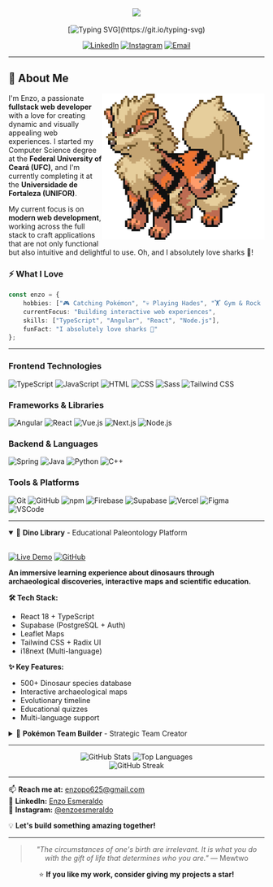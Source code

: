 <div align="center">

<img src="https://capsule-render.vercel.app/api?type=waving&color=gradient&customColorList=12,20,26&height=200&section=header&text=Enzo%20Esmeraldo&fontSize=50&fontColor=fff&fontAlignY=35&desc=Fullstack%20Developer%20%7C%20Pok%C3%A9mon%20Trainer&descSize=18&descAlignY=55" />

[![Typing SVG](https://readme-typing-svg.demolab.com?font=Fira+Code&weight=600&size=28&duration=4000&pause=2000&color=gradient&customColorList=12,20,26&center=true&vCenter=true&width=600&lines=%E2%9A%A1+Fullstack+Web+Developer;%F0%9F%8E%AE+Pok%C3%A9mon+Enthusiast;%F0%9F%92%BB+React+%7C+Angular+%7C+Node.js;%F0%9F%9A%80+Building+Amazing+Experiences!)](https://git.io/typing-svg)

[![LinkedIn](https://img.shields.io/badge/LinkedIn-0A66C2?style=for-the-badge&logo=linkedin&logoColor=white)](https://www.linkedin.com/in/enzoesmeraldo/)
[![Instagram](https://img.shields.io/badge/Instagram-E4405F?style=for-the-badge&logo=instagram&logoColor=white)](https://instagram.com/enzoesmeraldo)
[![Email](https://img.shields.io/badge/Email-3B82F6?style=for-the-badge&logo=gmail&logoColor=white)](mailto:enzopo625@gmail.com)

</div>

---

## 🐳 About Me

<img align="right" alt="Coding" width="320" src="https://github.com/ensinho/pokemonsis/blob/main/arcanine.gif">

I'm Enzo, a passionate **fullstack web developer** with a love for creating dynamic and visually appealing web experiences. I started my Computer Science degree at the **Federal University of Ceará (UFC)**, and I'm currently completing it at the **Universidade de Fortaleza (UNIFOR)**.

My current focus is on **modern web development**, working across the full stack to craft applications that are not only functional but also intuitive and delightful to use. Oh, and I absolutely love sharks 🦈!

### ⚡ What I Love

```typescript
const enzo = {
    hobbies: ["🎮 Catching Pokémon", "💀 Playing Hades", "🏋️ Gym & Rock Music"],
    currentFocus: "Building interactive web experiences",
    skills: ["TypeScript", "Angular", "React", "Node.js"],
    funFact: "I absolutely love sharks 🦈"
};
```

---

### Frontend Technologies
<p>
<img height="25" src="https://img.shields.io/badge/TypeScript-007ACC?style=for-the-badge&logo=typescript&logoColor=white" alt="TypeScript" />
<img height="25" src="https://img.shields.io/badge/JavaScript-323330?style=for-the-badge&logo=javascript&logoColor=F7DF1E" alt="JavaScript" />
<img height="25" src="https://img.shields.io/badge/HTML5-E34F26?style=for-the-badge&logo=html5&logoColor=white" alt="HTML" />
<img height="25" src="https://img.shields.io/badge/CSS3-1572B6?style=for-the-badge&logo=css3&logoColor=white" alt="CSS" />
<img height="25" src="https://img.shields.io/badge/Sass-CC6699?style=for-the-badge&logo=sass&logoColor=white" alt="Sass" />
<img height="25" src="https://img.shields.io/badge/Tailwind_CSS-06B6D4?style=for-the-badge&logo=tailwindcss&logoColor=white" alt="Tailwind CSS" />
</p>

### Frameworks & Libraries
<p>
<img height="25" src="https://img.shields.io/badge/Angular-DD0031?style=for-the-badge&logo=angular&logoColor=white" alt="Angular" />
<img height="25" src="https://img.shields.io/badge/React-61DAFB?style=for-the-badge&logo=react&logoColor=black" alt="React" />
<img height="25" src="https://img.shields.io/badge/Vue.js-4FC08D?style=for-the-badge&logo=vuedotjs&logoColor=white" alt="Vue.js" />
<img height="25" src="https://img.shields.io/badge/next.js-000000?style=for-the-badge&logo=nextdotjs&logoColor=white" alt="Next.js" />
<img height="25" src="https://img.shields.io/badge/Node.js-339933?style=for-the-badge&logo=nodedotjs&logoColor=white" alt="Node.js" />
</p>

### Backend & Languages
<p>
<img height="25" src="https://img.shields.io/badge/Spring-6DB33F?style=for-the-badge&logo=spring&logoColor=white" alt="Spring" />
<img height="25" src="https://img.shields.io/badge/Java-ED8B00?style=for-the-badge&logo=openjdk&logoColor=white" alt="Java" />
<img height="25" src="https://img.shields.io/badge/Python-3776AB?style=for-the-badge&logo=python&logoColor=white" alt="Python" />
<img height="25" src="https://img.shields.io/badge/C%2B%2B-00599C?style=for-the-badge&logo=c%2B%2B&logoColor=white" alt="C++" />
</p>

### Tools & Platforms
<p>
<img height="25" src="https://img.shields.io/badge/GIT-E44C30?style=for-the-badge&logo=git&logoColor=white" alt="Git" />
<img height="25" src="https://img.shields.io/badge/GitHub-100000?style=for-the-badge&logo=github&logoColor=white" alt="GitHub" />
<img height="25" src="https://img.shields.io/badge/npm-CB3837?style=for-the-badge&logo=npm&logoColor=white" alt="npm" />
<img height="25" src="https://img.shields.io/badge/Firebase-FFCA28?style=for-the-badge&logo=firebase&logoColor=black" alt="Firebase" />
<img height="25" src="https://img.shields.io/badge/Supabase-16a34a?style=for-the-badge&logo=supabase&logoColor=white" alt="Supabase" />
<img height="25" src="https://img.shields.io/badge/Vercel-000000?style=for-the-badge&logo=vercel&logoColor=white" alt="Vercel" />
<img height="25" src="https://img.shields.io/badge/Figma-F24E1E?style=for-the-badge&logo=figma&logoColor=white" alt="Figma" />
<img height="25" src="https://img.shields.io/badge/VSCode-0078D4?style=for-the-badge&logo=visual%20studio%20code&logoColor=white" alt="VSCode" />
</p>

---

<details open>
<summary>🦕 <b>Dino Library</b> - Educational Paleontology Platform</summary>
<br>

[![Live Demo](https://img.shields.io/badge/🌐_Live_Demo-00D9FF?style=for-the-badge)](https://dino-library.vercel.app)
[![GitHub](https://img.shields.io/badge/📦_Repository-8B5CF6?style=for-the-badge)](https://github.com/ensinho/dino-library)

**An immersive learning experience about dinosaurs through archaeological discoveries, interactive maps and scientific education.**

**🛠️ Tech Stack:**
- React 18 + TypeScript
- Supabase (PostgreSQL + Auth)
- Leaflet Maps
- Tailwind CSS + Radix UI
- i18next (Multi-language)

**✨ Key Features:**
- 500+ Dinosaur species database
- Interactive archaeological maps
- Evolutionary timeline
- Educational quizzes
- Multi-language support

</details>

<details>
<summary>👾 <b>Pokémon Team Builder</b> - Strategic Team Creator</summary>
<br>

[![Live Demo](https://img.shields.io/badge/🌐_Live_Demo-FF006E?style=for-the-badge)](https://ensinho.github.io/pokemonTeamBuilder/)
[![GitHub](https://img.shields.io/badge/📦_Repository-FFDE00?style=for-the-badge&logoColor=black)](https://github.com/ensinho/pokemonTeamBuilder)

**Let's build some pretty cool teams with it! ✨**

**🛠️ Tech Stack:**
- React
- Tailwind CSS
- Firebase

**✨ Key Features:**
- Create unlimited teams
- Advanced Pokédex filtering
- Cloud save with Firebase
- Fully responsive

</details>

---

<div align="center">
  <img height="180em" src="https://github-readme-stats.vercel.app/api?username=ensinho&show_icons=true&theme=tokyonight&include_all_commits=true&count_private=true&border_radius=10&hide_border=true&bg_color=0D1117&title_color=3B82F6&icon_color=0EA5E9&text_color=C9D1D9&rank_icon=github" alt="GitHub Stats" />
  <img height="180em" src="https://github-readme-stats.vercel.app/api/top-langs?username=ensinho&layout=compact&theme=tokyonight&border_radius=10&hide_border=true&bg_color=0D1117&title_color=3B82F6&text_color=C9D1D9&langs_count=8" alt="Top Languages" />
</div>

<div align="center">
  <img src="https://github-readme-streak-stats.herokuapp.com/?user=ensinho&theme=tokyonight&hide_border=true&background=0D1117&ring=3B82F6&fire=0EA5E9&currStreakLabel=3B82F6&border_radius=10" alt="GitHub Streak" />
</div>

---

📫 **Reach me at:** enzopo625@gmail.com  
💼 **LinkedIn:** [Enzo Esmeraldo](https://www.linkedin.com/in/enzoesmeraldo/)  
📸 **Instagram:** [@enzoesmeraldo](https://instagram.com/enzoesmeraldo)

💡 **Let's build something amazing together!**

---

<div align="center">

> *"The circumstances of one's birth are irrelevant. It is what you do with the gift of life that determines who you are."* — Mewtwo

⭐ **If you like my work, consider giving my projects a star!**

</div>
